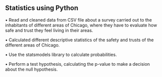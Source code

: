 <h2>Statistics using Python</h2>

•	Read and cleaned data from CSV file about a survey carried out to the inhabitants of different areas of Chicago, where they have to evaluate how safe and trust they feel living in their areas.

•	Calculated different descriptive statistics of the safety and trusts of the different areas of Chicago.

•	Use the statsmodels library to calculate probabilities.

•	Perform a test hypothesis, calculating the p-value to make a decision about the null hypothesis.
